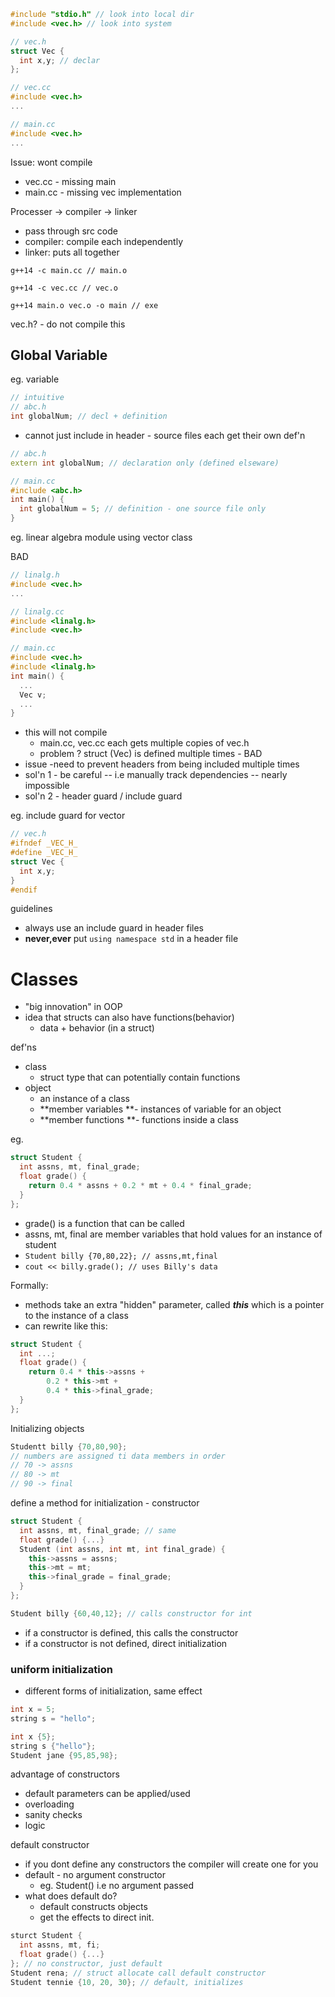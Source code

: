 ```c++
#include "stdio.h" // look into local dir
#include <vec.h> // look into system
```



```c++
// vec.h
struct Vec {
  int x,y; // declar
};
```

```c++
// vec.cc
#include <vec.h>
...
```

```c++
// main.cc
#include <vec.h>
...
```

Issue: wont compile

- vec.cc - missing main
- main.cc - missing vec implementation 



Processer -> compiler -> linker

- pass through src code
- compiler: compile each independently 
- linker: puts all together

`g++14 -c main.cc // main.o` 

`g++14 -c vec.cc // vec.o`

`g++14 main.o vec.o -o main // exe` 

vec.h? - do not compile this



## Global Variable

eg. variable 

```c++
// intuitive 
// abc.h
int globalNum; // decl + definition
```

- cannot just include in header - source files each get their own def'n 

```c++
// abc.h 
extern int globalNum; // declaration only (defined elseware)
```

```c++
// main.cc
#include <abc.h>
int main() {
  int globalNum = 5; // definition - one source file only
}
```



eg. linear algebra module using vector class

BAD

```c++
// linalg.h
#include <vec.h>
...
```

```c++
// linalg.cc
#include <linalg.h>
#include <vec.h>
```

```c++
// main.cc
#include <vec.h>
#include <linalg.h>
int main() {
  ...
  Vec v;
  ...
}
```

- this will not compile 
  - main.cc, vec.cc each gets multiple copies of vec.h
  - problem ? struct (Vec) is defined multiple times - BAD
- issue -need to prevent headers from being included multiple times
- sol'n 1 - be careful -- i.e manually track dependencies -- nearly impossible 
- sol'n 2 - header guard / include guard

eg. include guard for vector

```c++
// vec.h
#ifndef _VEC_H_
#define _VEC_H_
struct Vec {
  int x,y;
}
#endif
```

guidelines

- always use an include guard in header files
- **never,ever** put `using namespace std` in a header file



# Classes

- "big innovation" in OOP
- idea that structs can also have functions(behavior) 
  - data + behavior (in a struct)



def'ns 

- class 
  -  struct type that can potentially contain functions 
- object 
  - an instance of a class
  - **member variables **- instances of variable for an object 
  - **member functions **- functions inside a class



eg. 

```c++
struct Student {
  int assns, mt, final_grade;
  float grade() {
    return 0.4 * assns + 0.2 * mt + 0.4 * final_grade;
  }
};
```



- grade() is a function that can be called 
- assns, mt, final are member variables that hold values for an instance of student
- `Student billy {70,80,22}; // assns,mt,final`
- `cout << billy.grade(); // uses Billy's data`

Formally:

- methods take an extra "hidden" parameter, called ***this*** which is a pointer to the instance of a class
- can rewrite like this:

```c++
struct Student {
  int ...;
  float grade() {
    return 0.4 * this->assns +
    	0.2 * this->mt +
    	0.4 * this->final_grade;
  }
};
```



Initializing objects 

```c++
Studentt billy {70,80,90};
// numbers are assigned ti data members in order
// 70 -> assns
// 80 -> mt
// 90 -> final
```



define a method for initialization - constructor 

```c++
struct Student {
  int assns, mt, final_grade; // same
  float grade() {...}
  Student (int assns, int mt, int final_grade) {
    this->assns = assns;
    this->mt = mt;
    this->final_grade = final_grade;
  }
};

Student billy {60,40,12}; // calls constructor for int
```

- if a constructor is defined, this calls the constructor
- if a constructor is not defined, direct initialization



### uniform initialization 

- different forms of initialization, same effect

```c++
int x = 5;
string s = "hello";

int x {5};
string s {"hello"};
Student jane {95,85,98};
```



advantage of constructors

- default parameters can be applied/used
- overloading 
- sanity checks
- logic

default constructor

- if you dont define any constructors the compiler will create one for you
- default - no argument constructor 
  - eg. Student() i.e no argument passed
- what does default do?
  - default constructs objects 
  - get the effects to direct init.

```c++
sturct Student {
  int assns, mt, fi;
  float grade() {...}
}; // no constructor, just default
Student rena; // struct allocate call default constructor
Student tennie {10, 20, 30}; // default, initializes
```



